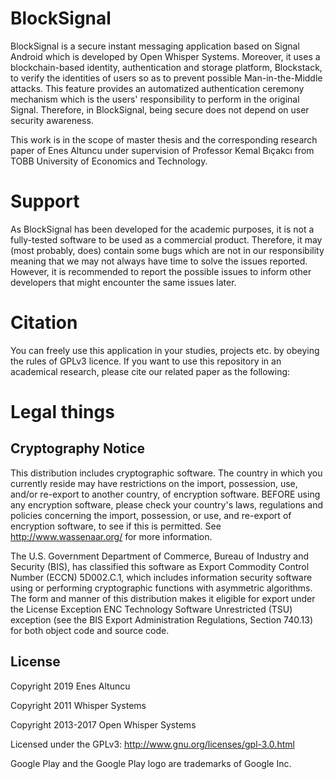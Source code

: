 # BlockSignal

BlockSignal is a secure instant messaging application based on Signal Android which is developed by Open Whisper Systems. Moreover, it uses a blockchain-based identity, authentication and storage platform, Blockstack, to verify the identities of users so as to prevent possible Man-in-the-Middle attacks. This feature provides an automatized authentication ceremony mechanism which is the users' responsibility to perform in the original Signal. Therefore, in BlockSignal, being secure does not depend on user security awareness.

This work is in the scope of master thesis and the corresponding research paper of Enes Altuncu under supervision of Professor Kemal Bıçakcı from TOBB University of Economics and Technology.

# Support

As BlockSignal has been developed for the academic purposes, it is not a fully-tested software to be used as a commercial product. Therefore, it may (most probably, does) contain some bugs which are not in our responsibility meaning that we may not always have time to solve the issues reported. However, it is recommended to report the possible issues to inform other developers that might encounter the same issues later. 

# Citation

You can freely use this application in your studies, projects etc. by obeying the rules of GPLv3 licence. If you want to use this repository in an academical research, please cite our related paper as the following:

<ADD PAPER INFO>


# Legal things
## Cryptography Notice

This distribution includes cryptographic software. The country in which you currently reside may have restrictions on the import, possession, use, and/or re-export to another country, of encryption software.
BEFORE using any encryption software, please check your country's laws, regulations and policies concerning the import, possession, or use, and re-export of encryption software, to see if this is permitted.
See <http://www.wassenaar.org/> for more information.

The U.S. Government Department of Commerce, Bureau of Industry and Security (BIS), has classified this software as Export Commodity Control Number (ECCN) 5D002.C.1, which includes information security software using or performing cryptographic functions with asymmetric algorithms.
The form and manner of this distribution makes it eligible for export under the License Exception ENC Technology Software Unrestricted (TSU) exception (see the BIS Export Administration Regulations, Section 740.13) for both object code and source code.

## License

Copyright 2019 Enes Altuncu

Copyright 2011 Whisper Systems

Copyright 2013-2017 Open Whisper Systems

Licensed under the GPLv3: http://www.gnu.org/licenses/gpl-3.0.html

Google Play and the Google Play logo are trademarks of Google Inc.
